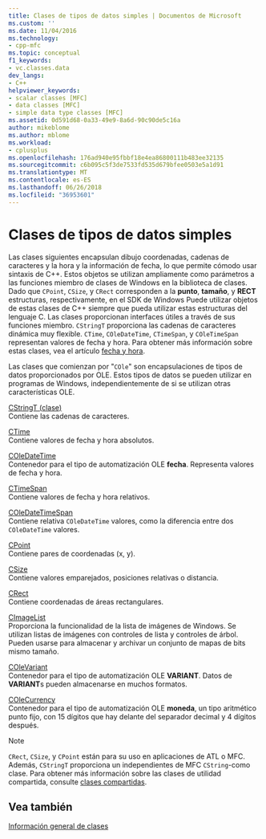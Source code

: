 ```yaml
---
title: Clases de tipos de datos simples | Documentos de Microsoft
ms.custom: ''
ms.date: 11/04/2016
ms.technology:
- cpp-mfc
ms.topic: conceptual
f1_keywords:
- vc.classes.data
dev_langs:
- C++
helpviewer_keywords:
- scalar classes [MFC]
- data classes [MFC]
- simple data type classes [MFC]
ms.assetid: 0d591d68-0a33-49e9-8a6d-90c90de5c16a
author: mikeblome
ms.author: mblome
ms.workload:
- cplusplus
ms.openlocfilehash: 176ad940e95fbbf18e4ea86800111b483ee32135
ms.sourcegitcommit: c6b095c5f3de7533fd535d679bfee0503e5a1d91
ms.translationtype: MT
ms.contentlocale: es-ES
ms.lasthandoff: 06/26/2018
ms.locfileid: "36953601"
---
```

# <a name="simple-data-type-classes"></a>Clases de tipos de datos simples
Las clases siguientes encapsulan dibujo coordenadas, cadenas de caracteres y la hora y la información de fecha, lo que permite cómodo usar sintaxis de C++. Estos objetos se utilizan ampliamente como parámetros a las funciones miembro de clases de Windows en la biblioteca de clases. Dado que `CPoint`, `CSize`, y `CRect` corresponden a la **punto**, **tamaño**, y **RECT** estructuras, respectivamente, en el SDK de Windows Puede utilizar objetos de estas clases de C++ siempre que pueda utilizar estas estructuras del lenguaje C. Las clases proporcionan interfaces útiles a través de sus funciones miembro. `CStringT` proporciona las cadenas de caracteres dinámica muy flexible. `CTime`, `COleDateTime`, `CTimeSpan`, y `COleTimeSpan` representan valores de fecha y hora. Para obtener más información sobre estas clases, vea el artículo [fecha y hora](../atl-mfc-shared/date-and-time.md).  
  
 Las clases que comienzan por "`COle`" son encapsulaciones de tipos de datos proporcionados por OLE. Estos tipos de datos se pueden utilizar en programas de Windows, independientemente de si se utilizan otras características OLE.  
  
 [CStringT (clase)](../atl-mfc-shared/reference/cstringt-class.md)  
 Contiene las cadenas de caracteres.  
  
 [CTime](../atl-mfc-shared/reference/ctime-class.md)  
 Contiene valores de fecha y hora absolutos.  
  
 [COleDateTime](../atl-mfc-shared/reference/coledatetime-class.md)  
 Contenedor para el tipo de automatización OLE **fecha**. Representa valores de fecha y hora.  
  
 [CTimeSpan](../atl-mfc-shared/reference/ctimespan-class.md)  
 Contiene valores de fecha y hora relativos.  
  
 [COleDateTimeSpan](../atl-mfc-shared/reference/coledatetimespan-class.md)  
 Contiene relativa `COleDateTime` valores, como la diferencia entre dos `COleDateTime` valores.  
  
 [CPoint](../atl-mfc-shared/reference/cpoint-class.md)  
 Contiene pares de coordenadas (x, y).  
  
 [CSize](../atl-mfc-shared/reference/csize-class.md)  
 Contiene valores emparejados, posiciones relativas o distancia.  
  
 [CRect](../atl-mfc-shared/reference/crect-class.md)  
 Contiene coordenadas de áreas rectangulares.  
  
 [CImageList](../mfc/reference/cimagelist-class.md)  
 Proporciona la funcionalidad de la lista de imágenes de Windows. Se utilizan listas de imágenes con controles de lista y controles de árbol. Pueden usarse para almacenar y archivar un conjunto de mapas de bits mismo tamaño.  
  
 [COleVariant](../mfc/reference/colevariant-class.md)  
 Contenedor para el tipo de automatización OLE **VARIANT**. Datos de **VARIANT**s pueden almacenarse en muchos formatos.  
  
 [COleCurrency](../mfc/reference/colecurrency-class.md)  
 Contenedor para el tipo de automatización OLE **moneda**, un tipo aritmético punto fijo, con 15 dígitos que hay delante del separador decimal y 4 dígitos después.  
  
> [!NOTE]
>  `CRect`, `CSize`, y `CPoint` están para su uso en aplicaciones de ATL o MFC. Además, `CStringT` proporciona un independientes de MFC `CString`-como clase. Para obtener más información sobre las clases de utilidad compartida, consulte [clases compartidas](../atl-mfc-shared/atl-mfc-shared-classes.md).  
  
## <a name="see-also"></a>Vea también  
 [Información general de clases](../mfc/class-library-overview.md)

